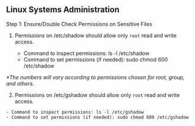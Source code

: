 ## Linux Systems Administration

Step 1: Ensure/Double Check Permissions on Sensitive Files

1. Permissions on /etc/shadow should allow only `root` read and write access.

    - Command to inspect permissions: ls -l /etc/shadow
    - Command to set permissions (if needed): sudo chmod 600 /etc/shadow

  <i>*The numbers will vary according to permissions chosen for root, group, and others.</i>

  2. Permissions on /etc/gshadow should allow only `root` read and write access.

    - Command to inspect permissions: ls -l /etc/gshadow
    - Command to set permissions (if needed): sudo chmod 600 /etc/gshadow